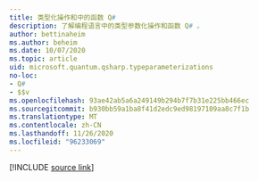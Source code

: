 ```yaml
---
title: 类型化操作和中的函数 Q#
description: 了解编程语言中的类型参数化操作和函数 Q# 。
author: bettinaheim
ms.author: beheim
ms.date: 10/07/2020
ms.topic: article
uid: microsoft.quantum.qsharp.typeparameterizations
no-loc:
- Q#
- $$v
ms.openlocfilehash: 93ae42ab5a6a249149b294b7f7b31e225bb466ec
ms.sourcegitcommit: b930bb59a1ba8f41d2edc9ed98197109aa8c7f1b
ms.translationtype: MT
ms.contentlocale: zh-CN
ms.lasthandoff: 11/26/2020
ms.locfileid: "96233069"
---
```

<!---
# Type parameterization in Q#
-->

[!INCLUDE [source link](~/includes/qsharp-language/Specifications/Language/4_TypeSystem/TypeParameterizations.md)]

